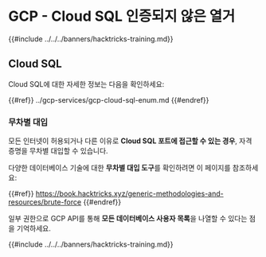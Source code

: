 # GCP - Cloud SQL 인증되지 않은 열거

{{#include ../../../banners/hacktricks-training.md}}

## Cloud SQL

Cloud SQL에 대한 자세한 정보는 다음을 확인하세요:

{{#ref}}
../gcp-services/gcp-cloud-sql-enum.md
{{#endref}}

### 무차별 대입

모든 인터넷이 허용되거나 다른 이유로 **Cloud SQL 포트에 접근할 수 있는 경우**, 자격 증명을 무차별 대입할 수 있습니다.

다양한 데이터베이스 기술에 대한 **무차별 대입 도구**를 확인하려면 이 페이지를 참조하세요:

{{#ref}}
https://book.hacktricks.xyz/generic-methodologies-and-resources/brute-force
{{#endref}}

일부 권한으로 GCP API를 통해 **모든 데이터베이스 사용자 목록**을 나열할 수 있다는 점을 기억하세요.

{{#include ../../../banners/hacktricks-training.md}}
